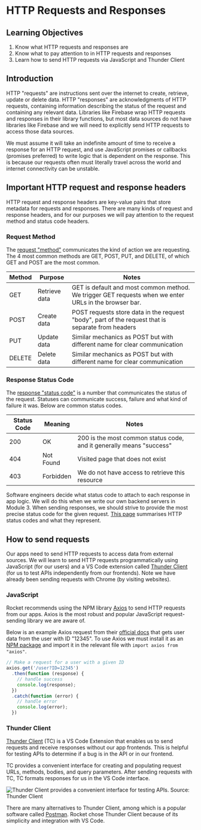 # HTTP Requests and Responses

## Learning Objectives

1. Know what HTTP requests and responses are
2. Know what to pay attention to in HTTP requests and responses
3. Learn how to send HTTP requests via JavaScript and Thunder Client

## Introduction

HTTP "requests" are instructions sent over the internet to create, retrieve, update or delete data. HTTP "responses" are acknowledgments of HTTP requests, containing information describing the status of the request and containing any relevant data. Libraries like Firebase wrap HTTP requests and responses in their library functions, but most data sources do not have libraries like Firebase and we will need to explicitly send HTTP requests to access those data sources.

We must assume it will take an indefinite amount of time to receive a response for an HTTP request, and use JavaScript promises or callbacks (promises preferred) to write logic that is dependent on the response. This is because our requests often must literally travel across the world and internet connectivity can be unstable.

## Important HTTP request and response headers

HTTP request and response headers are key-value pairs that store metadata for requests and responses. There are many kinds of request and response headers, and for our purposes we will pay attention to the request method and status code headers.

### Request Method

The <a href="https://developer.mozilla.org/en-US/docs/Web/HTTP/Methods" target="_blank">request "method"</a> communicates the kind of action we are requesting. The 4 most common methods are GET, POST, PUT, and DELETE, of which GET and POST are the most common.&#x20;

| Method | Purpose       | Notes                                                                                                 |
| ------ | ------------- | ----------------------------------------------------------------------------------------------------- |
| GET    | Retrieve data | GET is default and most common method. We trigger GET requests when we enter URLs in the browser bar. |
| POST   | Create data   | POST requests store data in the request "body", part of the request that is separate from headers     |
| PUT    | Update data   | Similar mechanics as POST but with different name for clear communication                             |
| DELETE | Delete data   | Similar mechanics as POST but with different name for clear communication                             |

### Response Status Code

The <a href="https://developer.mozilla.org/en-US/docs/Web/HTTP/Status" target="_blank">response "status code"</a> is a number that communicates the status of the request. Statuses can communicate success, failure and what kind of failure it was. Below are common status codes.

| Status Code | Meaning   | Notes                                                                |
| ----------- | --------- | -------------------------------------------------------------------- |
| 200         | OK        | 200 is the most common status code, and it generally means "success" |
| 404         | Not Found | Visited page that does not exist                                     |
| 403         | Forbidden | We do not have access to retrieve this resource                      |

Software engineers decide what status code to attach to each response in app logic. We will do this when we write our own backend servers in Module 3. When sending responses, we should strive to provide the most precise status code for the given request. <a href="https://www.restapitutorial.com/httpstatuscodes.html" target="_blank">This page</a> summarises HTTP status codes and what they represent.

## How to send requests

Our apps need to send HTTP requests to access data from external sources. We will learn to send HTTP requests programmatically using JavaScript (for our users) and a VS Code extension called <a href="https://www.thunderclient.com/" target="_blank">Thunder Client</a> (for us to test APIs independently from our frontends). Note we have already been sending requests with Chrome (by visiting websites).&#x20;

### JavaScript

Rocket recommends using the NPM library <a href="https://axios-http.com/docs/intro" target="_blank">Axios</a> to send HTTP requests from our apps. Axios is the most robust and popular JavaScript request-sending library we are aware of.&#x20;

Below is an example Axios request from their <a href="https://axios-http.com/docs/example" target="_blank">official docs</a> that gets user data from the user with ID "12345". To use Axios we must install it as an <a href="https://www.npmjs.com/package/axios" target="_blank">NPM package</a> and import it in the relevant file with `import axios from "axios"`.

```javascript
// Make a request for a user with a given ID
axios.get('/user?ID=12345')
  .then(function (response) {
    // handle success
    console.log(response);
  })
  .catch(function (error) {
    // handle error
    console.log(error);
  })
```

### Thunder Client

<a href="https://www.thunderclient.com/" target="_blank">Thunder Client</a> (TC) is a VS Code Extension that enables us to send requests and receive responses without our app frontends. This is helpful for testing APIs to determine if a bug is in the API or in our frontend.

TC provides a convenient interface for creating and populating request URLs, methods, bodies, and query parameters. After sending requests with TC, TC formats responses for us in the VS Code interface.

![Thunder Client provides a convenient interface for testing APIs. Source: Thunder Client](<../../.gitbook/assets/2.1.2 - HTTP Requests and Responses - Thunder Client.png>)

There are many alternatives to Thunder Client, among which is a popular software called <a href="https://www.postman.com/" target="_blank">Postman</a>. Rocket chose Thunder Client because of its simplicity and integration with VS Code.
